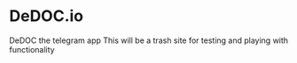 # DeDOC.io
DeDOC the telegram app
This will be a trash site for testing and playing with functionality
